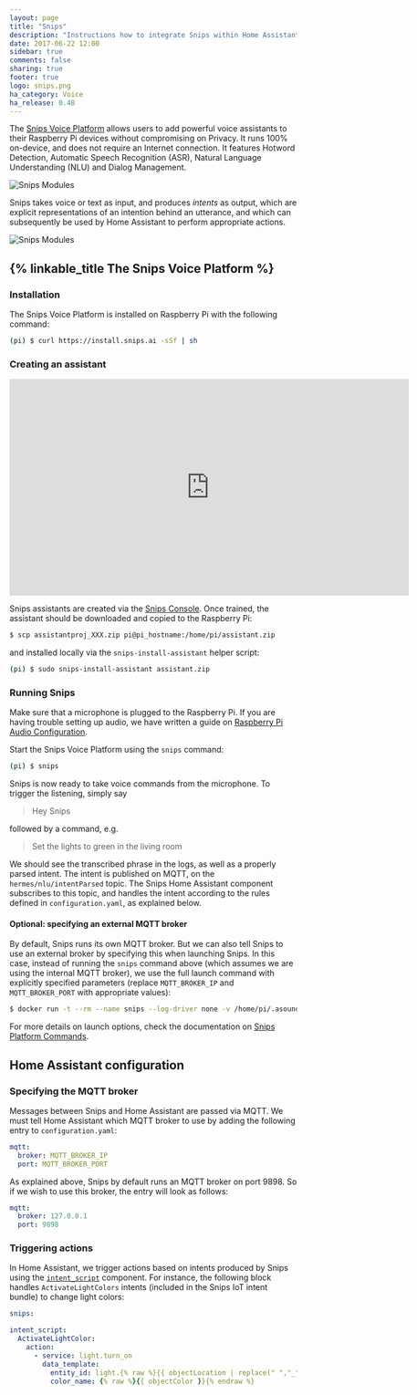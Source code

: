 ```yaml
---
layout: page
title: "Snips"
description: "Instructions how to integrate Snips within Home Assistant."
date: 2017-06-22 12:00
sidebar: true
comments: false
sharing: true
footer: true
logo: snips.png
ha_category: Voice
ha_release: 0.48
---
```


The [Snips Voice Platform](https://www.snips.ai) allows users to add powerful voice assistants to their Raspberry Pi devices without compromising on Privacy. It runs 100% on-device, and does not require an Internet connection. It features Hotword Detection, Automatic Speech Recognition (ASR), Natural Language Understanding (NLU) and Dialog Management.

![Snips Modules](/images/screenshots/snips_modules.png)

Snips takes voice or text as input, and produces *intents* as output, which are explicit representations of an intention behind an utterance, and which can subsequently be used by Home Assistant to perform appropriate actions.

![Snips Modules](/images/screenshots/snips_nlu.png)


## {% linkable_title The Snips Voice Platform %}

### Installation

The Snips Voice Platform is installed on Raspberry Pi with the following command:

```sh
(pi) $ curl https://install.snips.ai -sSf | sh
```

### Creating an assistant

<div class='videoWrapper'>
<iframe src="https://player.vimeo.com/video/223255884" width="700" height="380" frameborder="0" webkitallowfullscreen mozallowfullscreen allowfullscreen></iframe>
</div>

Snips assistants are created via the [Snips Console](https://console.snips.ai). Once trained, the assistant should be downloaded and copied to the Raspberry Pi:

```sh
$ scp assistantproj_XXX.zip pi@pi_hostname:/home/pi/assistant.zip
```

and installed locally via the `snips-install-assistant` helper script:

```sh
(pi) $ sudo snips-install-assistant assistant.zip
```

### Running Snips

Make sure that a microphone is plugged to the Raspberry Pi. If you are having trouble setting up audio, we have written a guide on [Raspberry Pi Audio Configuration](https://github.com/snipsco/snips-platform-documentation/wiki/1.-Setup-the-Snips-Voice-Platform-on-your-Raspberry-Pi#configuring-the-audio).

Start the Snips Voice Platform using the `snips` command:

```sh
(pi) $ snips
```

Snips is now ready to take voice commands from the microphone. To trigger the listening, simply say

> Hey Snips

followed by a command, e.g.

> Set the lights to green in the living room

We should see the transcribed phrase in the logs, as well as a properly parsed intent. The intent is published on MQTT, on the `hermes/nlu/intentParsed` topic. The Snips Home Assistant component subscribes to this topic, and handles the intent according to the rules defined in `configuration.yaml`, as explained below.

#### Optional: specifying an external MQTT broker

By default, Snips runs its own MQTT broker. But we can also tell Snips to use an external broker by specifying this when launching Snips. In this case, instead of running the `snips` command above (which assumes we are using the internal MQTT broker), we use the full launch command with explicitly specified parameters (replace `MQTT_BROKER_IP` and `MQTT_BROKER_PORT` with appropriate values):

```sh
$ docker run -t --rm --name snips --log-driver none -v /home/pi/.asoundrc:/root/.asoundrc -v /opt/snips/config:/opt/snips/config --privileged -v /dev/snd:/dev/snd snipsdocker/platform --mqtt MQTT_BROKER_IP:MQTT_BROKER_PORT
```

For more details on launch options, check the documentation on [Snips Platform Commands](https://github.com/snipsco/snips-platform-documentation/wiki/6.--Learn-more:-Platform-Commands#using-a-custom-mqtt-bus).

## Home Assistant configuration

### Specifying the MQTT broker

Messages between Snips and Home Assistant are passed via MQTT. We must tell Home Assistant which MQTT broker to use by adding the following entry to `configuration.yaml`:

```yaml
mqtt:
  broker: MQTT_BROKER_IP
  port: MQTT_BROKER_PORT
```

As explained above, Snips by default runs an MQTT broker on port 9898. So if we wish to use this broker, the entry will look as follows:

```yaml
mqtt:
  broker: 127.0.0.1
  port: 9898
```
### Triggering actions

In Home Assistant, we trigger actions based on intents produced by Snips using the [`intent_script`](/components/intent_script) component. For instance, the following block handles `ActivateLightColors` intents (included in the Snips IoT intent bundle) to change light colors:

```yaml
snips:

intent_script:
  ActivateLightColor:
    action:
      - service: light.turn_on
        data_template:
          entity_id: light.{% raw %}{{ objectLocation | replace(" ","_") }}{% endraw %}
          color_name: {% raw %}{{ objectColor }}{% endraw %}
```

